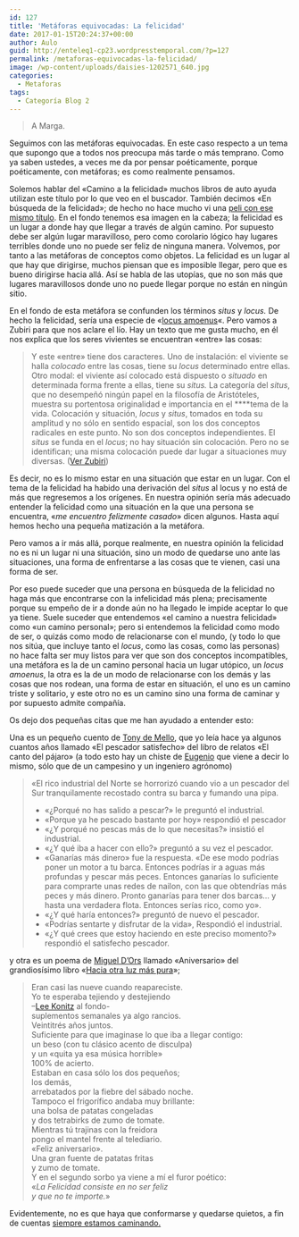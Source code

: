 ```yaml
---
id: 127
title: 'Metáforas equivocadas: La felicidad'
date: 2017-01-15T20:24:37+00:00
author: Aulo
guid: http://enteleq1-cp23.wordpresstemporal.com/?p=127
permalink: /metaforas-equivocadas-la-felicidad/
image: /wp-content/uploads/daisies-1202571_640.jpg
categories:
  - Metaforas
tags:
  - Categoría Blog 2
---
```


>  A Marga.

Seguimos con las metáforas equivocadas. En este caso respecto a un tema que supongo que a todos nos preocupa más tarde o más temprano. Como ya saben ustedes, a veces me da por pensar poéticamente, porque poéticamente, con metáforas; es como realmente pensamos.

Solemos hablar del «Camino a la felicidad» muchos libros de auto ayuda utilizan este título por lo que veo en el buscador. También decimos «En búsqueda de la felicidad»; de hecho no hace mucho vi una [peli con ese mismo título](http://www.nosotras.com/actualidad/en-busca-felicidad-will-smith-hijo-misma-pelicula-24569/). En el fondo tenemos esa imagen en la cabeza; la felicidad es un lugar a donde hay que llegar a través de algún camino. Por supuesto debe ser algún lugar maravilloso, pero como corolario lógico hay lugares terribles donde uno no puede ser feliz de ninguna manera. Volvemos, por tanto a las metáforas de conceptos como objetos. La felicidad es un lugar al que hay que dirigirse, muchos piensan que es imposible llegar, pero que es bueno dirigirse hacia allá. Así se habla de las utopías, que no son más que lugares maravillosos donde uno no puede llegar porque no están en ningún sitio.

En el fondo de esta metáfora se confunden los términos _situs_ y _locus._ De hecho la felicidad, sería una especie de «[locus amoenus](http://es.wikipedia.org/wiki/Locus_amoenus)«. Pero vamos a Zubiri para que nos aclare el lío. Hay un texto que me gusta mucho, en él nos explica que los seres vivientes se encuentran «entre» las cosas:

> Y este «entre» tiene dos caracteres. Uno de instalación: el viviente se halla _colocado_ entre las cosas, tiene su _locus_ determinado entre ellas. Otro modal: el viviente así colocado está dispuesto o _situado_ en determinada forma frente a ellas, tiene su _situs._ La categoría del _situs_, que no desempeñó ningún papel en la filosofía de Aristóteles, muestra su portentosa originalidad e importancia en el ****tema de la vida. Colocación y situación, _locus_ y _situs_, tomados en toda su amplitud y no sólo en sentido espacial, son los dos conceptos radicales en este punto. No son dos conceptos independientes. El _situs_ se funda en el _locus_; no hay situación sin colocación. Pero no se identifican; una misma colocación puede dar lugar a situaciones muy diversas. ([Ver Zubiri](http://www.zubiri.org/works/spanishworks/hombrerealidadpersonal.htm))

Es decir, no es lo mismo estar en una situación que estar en un lugar. Con el tema de la felicidad ha habido una derivación del _situs_ al locus y no está de más que regresemos a los orígenes. En nuestra opinión sería más adecuado entender la felicidad como una situación en la que una persona se encuentra, «_me encuentro felizmente casado_» dicen algunos. Hasta aquí hemos hecho una pequeña matización a la metáfora.

Pero vamos a ir más allá, porque realmente, en nuestra opinión la felicidad no es ni un lugar ni una situación, sino un modo de quedarse uno ante las situaciones, una forma de enfrentarse a las cosas que te vienen, casi una forma de ser.

Por eso puede suceder que una persona en búsqueda de la felicidad no haga más que encontrarse con la infelicidad más plena; precisamente porque su empeño de ir a donde aún no ha llegado le impide aceptar lo que ya tiene. Suele suceder que entendemos «el camino a nuestra felicidad» como «un camino personal»; pero si entendemos la felicidad como modo de ser, o quizás como modo de relacionarse con el mundo, (y todo lo que nos sitúa, que incluye tanto el _locus_, como las cosas, como las personas) no hace falta ser muy listos para ver que son dos conceptos incompatibles, una metáfora es la de un camino personal hacia un lugar utópico, un _locus amoenus_, la otra es la de un modo de relacionarse con los demás y las cosas que nos rodean, una forma de estar en situación, el uno es un camino triste y solitario, y este otro no es un camino sino una forma de caminar y por supuesto admite compañía.

Os dejo dos pequeñas citas que me han ayudado a entender esto:

Una es un pequeño cuento de [Tony de Mello](http://es.wikipedia.org/wiki/Anthony_de_Mello), que yo leía hace ya algunos cuantos años llamado «El pescador satisfecho» del libro de relatos «El canto del pájaro» (a todo esto hay un chiste de [Eugenio](http://es.wikipedia.org/wiki/Eugenio_%28humorista%29) que viene a decir lo mismo, sólo que de un campesino y un ingeniero agrónomo)

> «El rico industrial del Norte se horrorizó cuando vio a un pescador del Sur tranquilamente recostado contra su barca y fumando una pipa.
> 
>   * «¿Porqué no has salido a pescar?» le preguntó el industrial.
>   * «Porque ya he pescado bastante por hoy» respondió el pescador
>   * «¿Y porqué no pescas más de lo que necesitas?» insistió el industrial.
>   * «¿Y qué iba a hacer con ello?» preguntó a su vez el pescador.
>   * «Ganarías más dinero» fue la respuesta. «De ese modo podrías poner un motor a tu barca. Entonces podrías ir a aguas más profundas y pescar más peces. Entonces ganarías lo suficiente para comprarte unas redes de nailon, con las que obtendrías más peces y más dinero. Pronto ganarías para tener dos barcas&#8230; y hasta una verdadera flota. Entonces serías rico, como yo».
>   * «¿Y qué haría entonces?» preguntó de nuevo el pescador.
>   * «Podrías sentarte y disfrutar de la vida», Respondió el industrial.
>   * «¿Y qué crees que estoy haciendo en este preciso momento?» respondió el satisfecho pescador.
> 

y otra es un poema de <a href="http://entelequia.bligoo.com/content/view/100327/Miguel-d-Ors.html#content-top" class="broken_link" rel="nofollow">Miguel D&#8217;Ors</a> llamado «Aniversario» del grandiosísimo libro «[Hacia otra luz más pura](http://books.google.es/books?id=WCF0wnQJYrwC&lpg=PA62&ots=7gitF5B1lH&dq=%22la%20felicidad%20consiste%20en%20no%20ser%20feliz%20y%20que%20no%20te%20importe%22&pg=PA62#v=onepage&q=Aniversario&f=false)»;

> Eran casi las nueve cuando reapareciste.  
> Yo te esperaba tejiendo y destejiendo  
> &#8211;[Lee Konitz](http://es.wikipedia.org/wiki/Lee_Konitz) al fondo-  
> suplementos semanales ya algo rancios.  
> Veintitrés años juntos.  
> Suficiente para que imaginase lo que iba a llegar contigo:  
> un beso (con tu clásico acento de disculpa)  
> y un «quita ya esa música horrible»  
> 100% de acierto.  
> Estaban en casa sólo los dos pequeños;  
> los demás,  
> arrebatados por la fiebre del sábado noche.  
> Tampoco el frigorífico andaba muy brillante:  
> una bolsa de patatas congeladas  
> y dos tetrabirks de zumo de tomate.  
> Mientras tú trajinas con la freidora  
> pongo el mantel frente al telediario.  
> «Feliz aniversario».  
> Una gran fuente de patatas fritas  
> y zumo de tomate.  
> Y en el segundo sorbo ya viene a mí el furor poético:  
> «_La Felicidad consiste en no ser feliz  
> y que no te importe._»

Evidentemente, no es que haya que conformarse y quedarse quietos, a fin de cuentas <a href="http://entelequia.bligoo.com/content/view/603675/in-Itinere.html#content-top" class="broken_link" rel="nofollow">siempre estamos caminando.</a>
